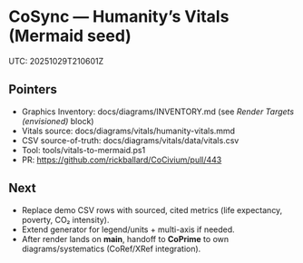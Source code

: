 # CoSync — Humanity’s Vitals (Mermaid seed)
UTC: 20251029T210601Z

## Pointers
- Graphics Inventory: docs/diagrams/INVENTORY.md  (see *Render Targets (envisioned)* block)
- Vitals source: docs/diagrams/vitals/humanity-vitals.mmd
- CSV source-of-truth: docs/diagrams/vitals/data/vitals.csv
- Tool: tools/vitals-to-mermaid.ps1
- PR: https://github.com/rickballard/CoCivium/pull/443

## Next
- Replace demo CSV rows with sourced, cited metrics (life expectancy, poverty, CO₂ intensity).
- Extend generator for legend/units + multi-axis if needed.
- After render lands on **main**, handoff to **CoPrime** to own diagrams/systematics (CoRef/XRef integration).
